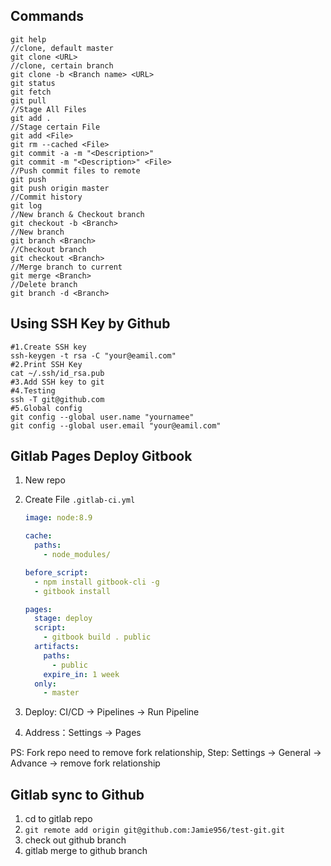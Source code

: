 ## Commands

```shell
git help
//clone, default master
git clone <URL>
//clone, certain branch
git clone -b <Branch name> <URL>
git status
git fetch
git pull
//Stage All Files
git add .
//Stage certain File
git add <File>
git rm --cached <File>
git commit -a -m "<Description>" 
git commit -m "<Description>" <File>
//Push commit files to remote
git push
git push origin master
//Commit history
git log
//New branch & Checkout branch
git checkout -b <Branch>
//New branch
git branch <Branch>
//Checkout branch
git checkout <Branch>
//Merge branch to current
git merge <Branch>
//Delete branch
git branch -d <Branch>
```



## Using SSH Key by Github

```shell
#1.Create SSH key
ssh-keygen -t rsa -C "your@eamil.com"
#2.Print SSH Key
cat ~/.ssh/id_rsa.pub
#3.Add SSH key to git
#4.Testing
ssh -T git@github.com
#5.Global config
git config --global user.name "yournamee"
git config --global user.email "your@eamil.com"
```



## Gitlab Pages Deploy Gitbook

1. New repo

2. Create File `.gitlab-ci.yml`

   ```yml
   image: node:8.9
   
   cache:
     paths:
       - node_modules/
   
   before_script:
     - npm install gitbook-cli -g
     - gitbook install
   
   pages:
     stage: deploy
     script:
       - gitbook build . public
     artifacts:
       paths:
         - public
       expire_in: 1 week
     only:
       - master
   ```

3. Deploy: CI/CD -> Pipelines -> Run Pipeline

4. Address：Settings -> Pages

PS: Fork repo need to remove fork relationship, Step: Settings -> General -> Advance -> remove fork relationship



## Gitlab sync to Github

1. cd to gitlab repo
2. `git remote add origin git@github.com:Jamie956/test-git.git`
3. check out github branch
4. gitlab merge to github branch


